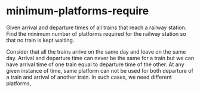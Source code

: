# minimum-platforms-require

Given arrival and departure times of all trains that reach a railway station. Find the minimum number of platforms required for the railway station so that no train is kept waiting.

Consider that all the trains arrive on the same day and leave on the same day. Arrival and departure time can never be the same for a train but we can have arrival time of one train equal to departure time of the other. At any given instance of time, same platform can not be used for both departure of a train and arrival of another train. In such cases, we need different platforms,
